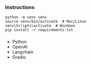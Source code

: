 ### Instructions

```
python -m venv venv
source venv/bin/activate  # Mac/Linux
venv\Scripts\activate  # Windows
pip install -r requirements.txt
```

###

- Python
- OpenAI
- Langchain
- Gradio